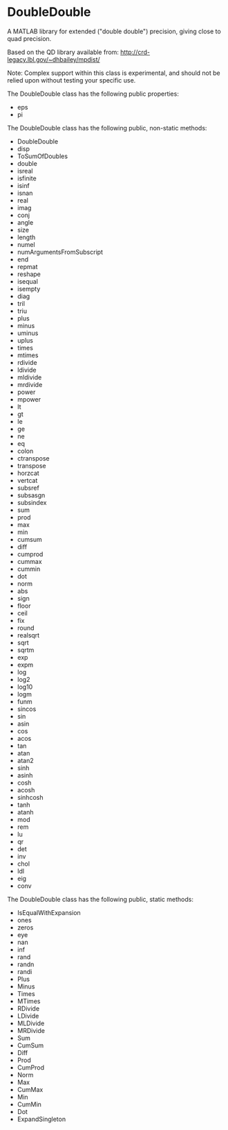 DoubleDouble
============
A MATLAB library for extended ("double double") precision, giving close to quad precision.

Based on the QD library available from: http://crd-legacy.lbl.gov/~dhbailey/mpdist/

Note: Complex support within this class is experimental, and should not be relied upon without testing your specific use.

The DoubleDouble class has the following public properties:
 * eps
 * pi
 
The DoubleDouble class has the following public, non-static methods:
 * DoubleDouble
 * disp
 * ToSumOfDoubles
 * double
 * isreal
 * isfinite
 * isinf
 * isnan
 * real
 * imag
 * conj
 * angle
 * size
 * length
 * numel
 * numArgumentsFromSubscript
 * end
 * repmat
 * reshape
 * isequal
 * isempty
 * diag
 * tril
 * triu
 * plus
 * minus
 * uminus
 * uplus
 * times
 * mtimes
 * rdivide
 * ldivide
 * mldivide
 * mrdivide
 * power
 * mpower
 * lt
 * gt
 * le
 * ge
 * ne
 * eq
 * colon
 * ctranspose
 * transpose
 * horzcat
 * vertcat
 * subsref
 * subsasgn
 * subsindex
 * sum
 * prod
 * max
 * min
 * cumsum
 * diff
 * cumprod
 * cummax
 * cummin
 * dot
 * norm
 * abs
 * sign
 * floor
 * ceil
 * fix
 * round
 * realsqrt
 * sqrt
 * sqrtm
 * exp
 * expm
 * log
 * log2
 * log10
 * logm
 * funm
 * sincos
 * sin
 * asin
 * cos
 * acos
 * tan
 * atan
 * atan2
 * sinh
 * asinh
 * cosh
 * acosh
 * sinhcosh
 * tanh
 * atanh
 * mod
 * rem
 * lu
 * qr
 * det
 * inv
 * chol
 * ldl
 * eig
 * conv

The DoubleDouble class has the following public, static methods:
 * IsEqualWithExpansion
 * ones
 * zeros
 * eye
 * nan
 * inf
 * rand
 * randn
 * randi
 * Plus
 * Minus
 * Times
 * MTimes
 * RDivide
 * LDivide
 * MLDivide
 * MRDivide
 * Sum
 * CumSum
 * Diff
 * Prod
 * CumProd
 * Norm
 * Max
 * CumMax
 * Min
 * CumMin
 * Dot
 * ExpandSingleton
